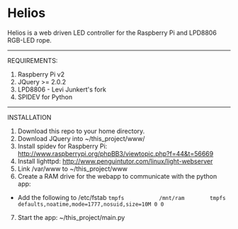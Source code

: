 Helios
==============

Helios is a web driven LED controller for the Raspberry Pi and LPD8806 RGB-LED rope.

---
REQUIREMENTS:
1. Raspberry Pi v2
2. JQuery >= 2.0.2
3. LPD8806 - Levi Junkert's fork
4. SPIDEV for Python

---
INSTALLATION

1. Download this repo to your home directory.
2. Download JQuery into ~/this_project/www/
3. Install spidev for Raspberry Pi: http://www.raspberrypi.org/phpBB3/viewtopic.php?f=44&t=56669
4. Install lighttpd: http://www.penguintutor.com/linux/light-webserver
5. Link /var/www to ~/this_project/www
6. Create a RAM drive for the webapp to communicate with the python app:
  - Add the following to /etc/fstab
``
tmpfs           /mnt/ram        tmpfs defaults,noatime,mode=1777,nosuid,size=10M 0 0
``
7. Start the app: ~/this_project/main.py

